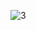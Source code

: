 ![3](https://github.com/cyber-robot1/Mastering-4-critical-SKILLS-using-CPP-17-course/assets/76911827/5ca7373b-4573-4e85-8511-631947e7f4a3)
